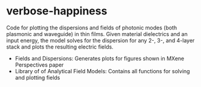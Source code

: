# verbose-happiness
Code for plotting the dispersions and fields of photonic modes (both plasmonic and waveguide) in thin films. Given material dielectrics and an input energy, the model solves for the dispersion for any 2-, 3-, and 4-layer stack and plots the resulting electric fields. 

* Fields and Dispersions:
    Generates plots for figures shown in MXene Perspectives paper
* Library of of Analytical Field Models:
    Contains all functions for solving and plotting fields
